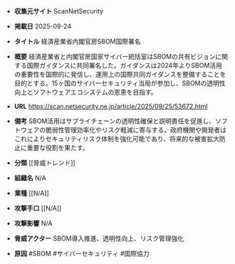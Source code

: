 - **収集元サイト**
ScanNetSecurity

- **掲載日**
2025-09-24

- **タイトル**
経済産業省内閣官房SBOM国際署名

- **概要**
経済産業省と内閣官房国家サイバー統括室はSBOMの共有ビジョンに関する国際ガイダンスに共同署名した。ガイダンスは2024年よりSBOM活用の重要性を国際的に発信し、運用上の国際共同ガイダンスを整備することを目的とする。15ヶ国のサイバーセキュリティ当局が参加し、SBOMの透明性向上とソフトウェアエコシステムの恩恵を目指す。

- **URL**
https://scan.netsecurity.ne.jp/article/2025/09/25/53672.html

- **備考**
SBOM活用はサプライチェーンの透明性確保と説明責任を促進し、ソフトウェアの脆弱性管理効率化やリスク軽減に寄与する。政府機関や開発者はこれによりセキュリティリスク体制を強化可能であり、将来的な被害拡大防止に重要な役割を果たす。

- **分類**
[[脅威トレンド]]

- **組織名**
N/A

- **業種**
[[N/A]]

- **攻撃手口**
[[N/A]]

- **攻撃影響**
N/A

- **脅威アクター**
SBOM導入推進、透明性向上、リスク管理強化

- **原因**
#SBOM #サイバーセキュリティ #国際協力

